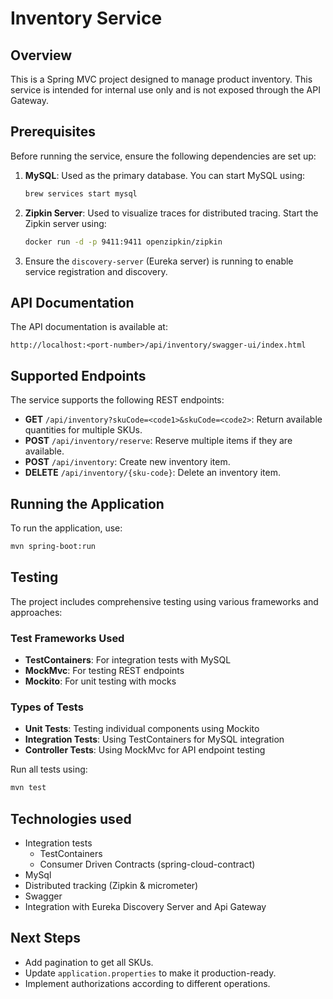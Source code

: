 # Inventory Service

## Overview

This is a Spring MVC project designed to manage product inventory.
This service is intended for internal use only and is not exposed through the API Gateway.

## Prerequisites

Before running the service, ensure the following dependencies are set up:

1. **MySQL**: Used as the primary database. You can start MySQL using:
   ```bash
   brew services start mysql
   ```

2. **Zipkin Server**: Used to visualize traces for distributed tracing. Start the Zipkin server using:
   ```bash
   docker run -d -p 9411:9411 openzipkin/zipkin
   ```

3. Ensure the `discovery-server` (Eureka server) is running to enable service registration and
   discovery.

## API Documentation

The API documentation is available at:
```
http://localhost:<port-number>/api/inventory/swagger-ui/index.html
```

## Supported Endpoints

The service supports the following REST endpoints:

- **GET** `/api/inventory?skuCode=<code1>&skuCode=<code2>`: Return available quantities for multiple SKUs.
- **POST** `/api/inventory/reserve`: Reserve multiple items if they are available.
- **POST** `/api/inventory`: Create new inventory item.
- **DELETE** `/api/inventory/{sku-code}`: Delete an inventory item.

## Running the Application

To run the application, use:

```bash
mvn spring-boot:run
```

## Testing

The project includes comprehensive testing using various frameworks and approaches:

### Test Frameworks Used
- **TestContainers**: For integration tests with MySQL
- **MockMvc**: For testing REST endpoints
- **Mockito**: For unit testing with mocks

### Types of Tests
- **Unit Tests**: Testing individual components using Mockito
- **Integration Tests**: Using TestContainers for MySQL integration
- **Controller Tests**: Using MockMvc for API endpoint testing

Run all tests using:
```bash
mvn test
```

## Technologies used
- Integration tests
   - TestContainers
   - Consumer Driven Contracts (spring-cloud-contract)
- MySql
- Distributed tracking (Zipkin & micrometer)
- Swagger
- Integration with Eureka Discovery Server and Api Gateway

## Next Steps
- Add pagination to get all SKUs.
- Update `application.properties` to make it production-ready.
- Implement authorizations according to different operations.
